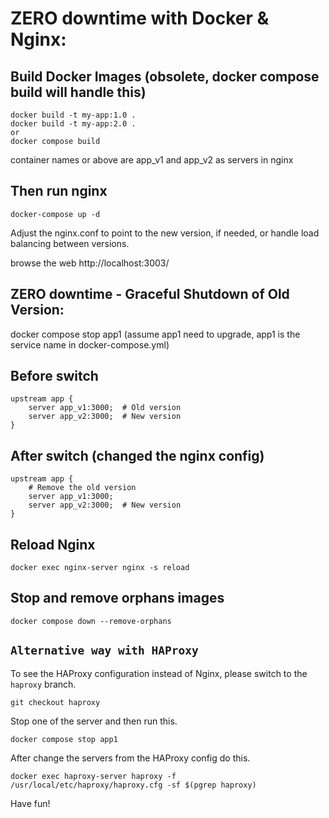 # ZERO downtime with Docker & Nginx:

## Build Docker Images (obsolete, docker compose build will handle this)

    docker build -t my-app:1.0 .
    docker build -t my-app:2.0 .
    or
    docker compose build

container names or above are app_v1 and app_v2 as servers in nginx

## Then run nginx

    docker-compose up -d
Adjust the nginx.conf to point to the new version, if needed, or handle load balancing between versions.

browse the web http://localhost:3003/

## 	ZERO downtime - Graceful Shutdown of Old Version:

docker compose stop app1 (assume app1 need to upgrade, app1 is the service name in docker-compose.yml)

## Before switch

    upstream app {
        server app_v1:3000;  # Old version
        server app_v2:3000;  # New version
    }

## After switch (changed the nginx config)

    upstream app {
        # Remove the old version
        server app_v1:3000;  
        server app_v2:3000;  # New version
    }

## Reload Nginx

    docker exec nginx-server nginx -s reload 

## Stop and remove orphans images

    docker compose down --remove-orphans 

## `Alternative way with HAProxy`

To see the HAProxy configuration instead of Nginx, please switch to the `haproxy` branch.

    git checkout haproxy

Stop one of the server and then run this.

    docker compose stop app1

After change the servers from the HAProxy config do this.
    
    docker exec haproxy-server haproxy -f /usr/local/etc/haproxy/haproxy.cfg -sf $(pgrep haproxy)

Have fun!